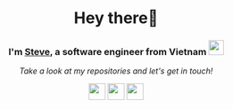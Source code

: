 <h1 align="center"> Hey there👋</h1>

<h3 align="center"> I'm <a href="https://linkedin.com/in/khanhqui" target="_blank">Steve</a>, a software engineer from Vietnam <img src="https://user-images.githubusercontent.com/5679180/79618120-0daffb80-80be-11ea-819e-d2b0fa904d07.gif" width="27px"></h3> 

<p align="center">
  <i>Take a look at my repositories and let's get in touch!</i>

<p align="center">
<a href= "https://linkedin.com/in/khanhqui"><img style="width:30px;height:30px" src="https://img.icons8.com/ios/344/linkedin.png"/></a>
<a href= "https://www.hackerrank.com/vkhanhqui"><img style="width:30px;height:30px" src="https://img.icons8.com/external-tal-revivo-light-tal-revivo/344/external-hackerrank-is-a-technology-company-that-focuses-on-competitive-programming-logo-light-tal-revivo.png"/></a>
<a href= "https://www.leetcode.com/vkhanhqui"><img style="width:30px;height:30px" src="https://img.icons8.com/external-tal-revivo-light-tal-revivo/344/external-level-up-your-coding-skills-and-quickly-land-a-job-logo-light-tal-revivo.png"/></a>
</p>
